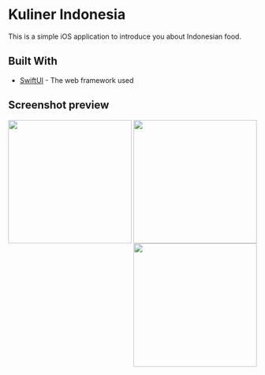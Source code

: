 # Kuliner Indonesia
This is a simple iOS application to introduce you about Indonesian food.

## Built With

* [SwiftUI](https://developer.apple.com/documentation/swiftui) - The web framework used

## Screenshot preview
<p align="center">
<img src="https://user-images.githubusercontent.com/52901233/80718746-be89b200-8b24-11ea-8143-76a38f2fe311.png" align="left" width="250"/>
<img src="https://user-images.githubusercontent.com/52901233/80718768-c21d3900-8b24-11ea-8ac9-ea5cda49c3e2.png" align="center" width="250"/>
<img src="https://user-images.githubusercontent.com/52901233/80718780-c5182980-8b24-11ea-9647-282dec07178d.png" align="right" width="250"/>
</p>
